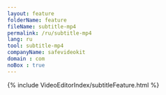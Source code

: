 ```yaml
---
layout: feature
folderName: feature
fileName: subtitle-mp4
permalink: /ru/subtitle-mp4
lang: ru
tool: subtitle-mp4
companyName: safevideokit
domain : com
noBox : true
---
```


{% include VideoEditorIndex/subtitleFeature.html %}

   